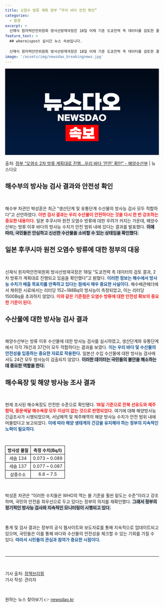 ```yaml
---
title: 오염수 방류 계획 정부 “우리 바다 안전 확인”
categories:
  - 환경
excerpt: >
  신재식 원자력안전위원회 방사선방재국장은 18일 어제 기준 도쿄전력 측 데이터를 검토한 결과, 2차 방류가 계…
feature_text: >
  ## whereispost 실시간 뉴스 속보입니다.

  신재식 원자력안전위원회 방사선방재국장은 18일 어제 기준 도쿄전력 측 데이터를 검토한 결과, 2차 방류가 계…
image: '/assets/img/newsdao_breakingnews.jpg'
---
```


![뉴스다오 속보](/assets/img/newsdao_breakingnews.jpg)

<p>출처: <a href="https://newsdao.kr/2204" rel="dofollow">정부 “오염수 2차 방류 계획대로 진행…우리 바다 ‘안전’ 확인”  - 해양수산부</a> | 뉴스다오</p>

<h2 data-ke-size="size26">해수부의 방사능 검사 결과와 안전성 확인</h2>

<p data-ke-size="size16">&nbsp;</p>

해수부 차관인 박성훈은 최근 “생산단계 및 유통단계 수산물의 방사능 검사 모두 적합하다”고 선언하였다. <b><span style="color: #ee2323;">이번 검사 결과는 우리 수산물이 안전하다는 것을 다시 한 번 강조하는 중요한 내용이다.</span></b> 일본 후쿠시마 원전 오염수 방류에 대한 우려가 커지는 가운데, 해양수산부는 방류 이후 바다의 방사능 수치가 안전 범위 내에 있다는 결과를 발표했다. <b><span style="background-color: #21538527;">이에 따라, 국민들은 안심하고 신선한 수산물을 소비할 수 있는 상태임을 확인했다.</span></b> 

<h2 data-ke-size="size26">일본 후쿠시마 원전 오염수 방류에 대한 정부의 대응</h2>

<p data-ke-size="size16">&nbsp;</p>

신재식 원자력안전위원회 방사선방재국장은 18일 “도쿄전력 측 데이터의 검토 결과, 2차 방류가 계획대로 진행되고 있음을 확인했다”고 밝혔다. <b><span style="color: #1a5490;">이러한 정보는 해수에서 방사능 수치가 배출 목표치를 만족하고 있다는 점에서 매우 중요한 사실이다.</span></b> 해수배관헤더에서 채취한 시료에서는 리터당 152~188Bq의 방사능이 측정되었고, 이는 리터당 1500Bq을 초과하지 않았다. <b><span style="color: #ee2323;">이와 같은 기준점은 오염수 방류에 대한 안전성 확보의 중요한 기준이 된다. </span></b>

<h2 data-ke-size="size26">수산물에 대한 방사능 검사 결과</h2>

<p data-ke-size="size16">&nbsp;</p>

해양수산부는 방류 이후 수산물에 대한 방사능 검사를 실시하였고, 생산단계와 유통단계에서 각각 78건과 37건이 모두 적합하다는 결과를 보였다. <b><span style="color: #1a5490;">이는 우리 바다 및 수산물의 안전성을 입증하는 중요한 자료로 작용한다.</span></b> 일본산 수입 수산물에 대한 방사능 검사에서도 24건 모두 방사능이 검출되지 않았다. <b><span style="background-color: #21538527;">이러한 데이터는 국민들의 불안을 해소하는 데 중요한 역할을 한다.</span></b>

<h2 data-ke-size="size26">해수욕장 및 해양 방사능 조사 결과</h2>

<p data-ke-size="size16">&nbsp;</p>

현재 조사된 해수욕장도 안전한 수준으로 확인됐다. <b><span style="color: #ee2323;">18일 기준으로 전북 선유도와 제주 함덕, 중문색달 해수욕장 모두 이상이 없는 것으로 판명되었다.</span></b> 여기에 대해 해양방사능 긴급조사가 시행되었으며, 서남해역 및 제주해역의 해양 방사능 수치가 안전 범위 내에 머물렀다고 보고되었다. <b><span style="color: #1a5490;">이에 따라 해양 생태계의 건강을 유지해야 하는 정부의 지속적인 노력이 필요하다.</span></b> 

<p data-ke-size="size16">&nbsp;</p>

<table style="width:100%; border-collapse:collapse;">
  <tr>
    <th style="border:1px solid black; text-align:center;">방사성 물질</th>
    <th style="border:1px solid black; text-align:center;">측정 수치(Bq/l)</th>
  </tr>
  <tr>
    <td style="border:1px solid black; text-align:center;">세슘 134</td>
    <td style="border:1px solid black; text-align:center;">0.073 ~ 0.089</td>
  </tr>
  <tr>
    <td style="border:1px solid black; text-align:center;">세슘 137</td>
    <td style="border:1px solid black; text-align:center;">0.077 ~ 0.087</td>
  </tr>
  <tr>
    <td style="border:1px solid black; text-align:center;">삼중수소</td>
    <td style="border:1px solid black; text-align:center;">6.6 ~ 7.5</td>
  </tr>
</table>

<p data-ke-size="size16">&nbsp;</p>

박성훈 차관은 “이러한 수치들은 WHO의 먹는 물 기준을 훨씬 밑도는 수준”이라고 강조하며, 국민의 안전을 최우선으로 두고 있다는 정부의 의지를 재확인했다. <b><span style="background-color: #21538527;">그래서 정부의 정기적인 방사능 검사와 지속적인 모니터링이 시행되고 있다.</span></b> 

<p data-ke-size="size16">&nbsp;</p>

통계 및 검사 결과는 정부의 공식 웹사이트와 보도자료를 통해 지속적으로 업데이트되고 있으며, 국민들은 이를 통해 바다와 수산물의 안전성을 체크할 수 있는 기회를 가질 수 있다. <b><span style="color: #1a5490;">따라서 시민들의 관심과 참여가 중요한 시점이다.</span></b> 

<p data-ke-size="size16">&nbsp;</p>

<hr>

<p data-ke-size="size16">&nbsp;</p>

기사 출처: [정책브리핑](https://https://www.korea.kr)  <br> 기사 작성: 관리자

<p data-ke-size="size16">&nbsp;</p> 

원하는 뉴스 찾아보기 👉 <a href="https://newsdao.kr" rel="dofollow">newsdao.kr</a>



